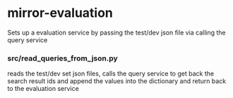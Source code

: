 # mirror-evaluation
Sets up a evaluation service by passing the test/dev json file via calling the query service     
   
### src/read_queries_from_json.py
reads the test/dev set json files, calls the query service to get back the search result ids and append the values into the dictionary and return back to the evaluation service   